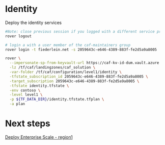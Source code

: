 
# Identity
Deploy the identity services

```bash
#Note: close previous session if you logged with a different service principal using --impersonate-sp-from-keyvault-url
rover logout

# login a with a user member of the caf-maintainers group
rover login -t fiederlein.net -s 2059643c-e646-4389-883f-fe2d5a9a8005

rover \
  --impersonate-sp-from-keyvault-url https://caf-kv-id-dum.vault.azure.net/ \
  -lz /tf/caf/landingzones/caf_solution \
  -var-folder /tf/caf/configuration/level1/identity \
  -tfstate_subscription_id 2059643c-e646-4389-883f-fe2d5a9a8005 \
  -target_subscription 2059643c-e646-4389-883f-fe2d5a9a8005 \
  -tfstate identity.tfstate \
  -env contoso \
  -level level1 \
  -p ${TF_DATA_DIR}/identity.tfstate.tfplan \
  -a plan

```


# Next steps

[Deploy Enterprise Scale - region1](../../level1/alz/region1/readme.md)
